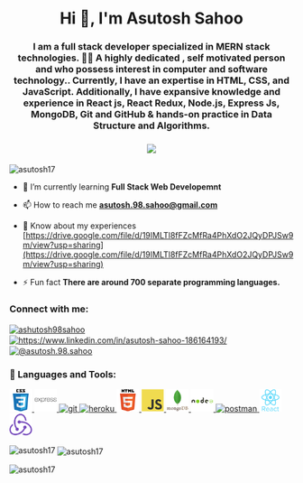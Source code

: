 

<h1 align="center">Hi 👋, I'm Asutosh Sahoo</h1>
<h3 align="center">I am a full stack developer specialized in MERN stack technologies. 👨‍💻 A highly dedicated , self motivated person and who possess interest in computer and software technology.. Currently, I have an expertise in HTML, CSS, and JavaScript. Additionally, I have expansive knowledge and experience in React js, React Redux, Node.js, Express Js, MongoDB, Git and GitHub & hands-on practice in Data Structure and Algorithms.</h3>

<h3  align = "center"><img src = "https://cdn.dribbble.com/users/1292677/screenshots/6139167/media/fcf7fd0c619bb87706533079240915f3.gif" /></h3>

<p align="left"> <img src="https://komarev.com/ghpvc/?username=asutosh17&label=Profile%20views&color=0e75b6&style=flat" alt="asutosh17" /> </p>

- 🌱 I’m currently learning **Full Stack Web Developemnt**

- 📫 How to reach me **asutosh.98.sahoo@gmail.com**

- 📄 Know about my experiences [https://drive.google.com/file/d/19IMLTl8fFZcMfRa4PhXdO2JQyDPJSw9m/view?usp=sharing](https://drive.google.com/file/d/19IMLTl8fFZcMfRa4PhXdO2JQyDPJSw9m/view?usp=sharing)

- ⚡ Fun fact **There are around 700 separate programming languages.**

<h3 align="left">Connect with me:</h3>
<p align="left">
<a href="https://twitter.com/ashutosh98sahoo" target="blank"><img align="center" src="https://raw.githubusercontent.com/rahuldkjain/github-profile-readme-generator/master/src/images/icons/Social/twitter.svg" alt="ashutosh98sahoo" height="30" width="40" /></a>
<a href="https://linkedin.com/in/https://www.linkedin.com/in/asutosh-sahoo-186164193/" target="blank"><img align="center" src="https://raw.githubusercontent.com/rahuldkjain/github-profile-readme-generator/master/src/images/icons/Social/linked-in-alt.svg" alt="https://www.linkedin.com/in/asutosh-sahoo-186164193/" height="30" width="40" /></a>
<a href="https://medium.com/@asutosh.98.sahoo" target="blank"><img align="center" src="https://raw.githubusercontent.com/rahuldkjain/github-profile-readme-generator/master/src/images/icons/Social/medium.svg" alt="@asutosh.98.sahoo" height="30" width="40" /></a>
</p>

<h3 align="left">🚀 Languages and Tools:</h3>
<p align="left"> <a href="https://www.w3schools.com/css/" target="_blank" rel="noreferrer"> <img src="https://raw.githubusercontent.com/devicons/devicon/master/icons/css3/css3-original-wordmark.svg" alt="css3" width="40" height="40"/> </a> <a href="https://expressjs.com" target="_blank" rel="noreferrer"> <img src="https://raw.githubusercontent.com/devicons/devicon/master/icons/express/express-original-wordmark.svg" alt="express" width="40" height="40"/> </a> <a href="https://git-scm.com/" target="_blank" rel="noreferrer"> <img src="https://www.vectorlogo.zone/logos/git-scm/git-scm-icon.svg" alt="git" width="40" height="40"/> </a> <a href="https://heroku.com" target="_blank" rel="noreferrer"> <img src="https://www.vectorlogo.zone/logos/heroku/heroku-icon.svg" alt="heroku" width="40" height="40"/> </a> <a href="https://www.w3.org/html/" target="_blank" rel="noreferrer"> <img src="https://raw.githubusercontent.com/devicons/devicon/master/icons/html5/html5-original-wordmark.svg" alt="html5" width="40" height="40"/> </a> <a href="https://developer.mozilla.org/en-US/docs/Web/JavaScript" target="_blank" rel="noreferrer"> <img src="https://raw.githubusercontent.com/devicons/devicon/master/icons/javascript/javascript-original.svg" alt="javascript" width="40" height="40"/> </a> <a href="https://www.mongodb.com/" target="_blank" rel="noreferrer"> <img src="https://raw.githubusercontent.com/devicons/devicon/master/icons/mongodb/mongodb-original-wordmark.svg" alt="mongodb" width="40" height="40"/> </a> <a href="https://nodejs.org" target="_blank" rel="noreferrer"> <img src="https://raw.githubusercontent.com/devicons/devicon/master/icons/nodejs/nodejs-original-wordmark.svg" alt="nodejs" width="40" height="40"/> </a> <a href="https://postman.com" target="_blank" rel="noreferrer"> <img src="https://www.vectorlogo.zone/logos/getpostman/getpostman-icon.svg" alt="postman" width="40" height="40"/> </a> <a href="https://reactjs.org/" target="_blank" rel="noreferrer"> <img src="https://raw.githubusercontent.com/devicons/devicon/master/icons/react/react-original-wordmark.svg" alt="react" width="40" height="40"/> </a> <a href="https://redux.js.org" target="_blank" rel="noreferrer"> <img src="https://raw.githubusercontent.com/devicons/devicon/master/icons/redux/redux-original.svg" alt="redux" width="40" height="40"/> </a> </p>

<p><img align="left" src="https://github-readme-stats.vercel.app/api/top-langs?username=asutosh17&show_icons=true&locale=en&layout=compact" alt="asutosh17" /></p>

<p>&nbsp;<img align="center" src="https://github-readme-stats.vercel.app/api?username=asutosh17&show_icons=true&locale=en" alt="asutosh17" /></p>

<p><img align="center" src="https://github-readme-streak-stats.herokuapp.com/?user=asutosh17&" alt="asutosh17" /></p>

